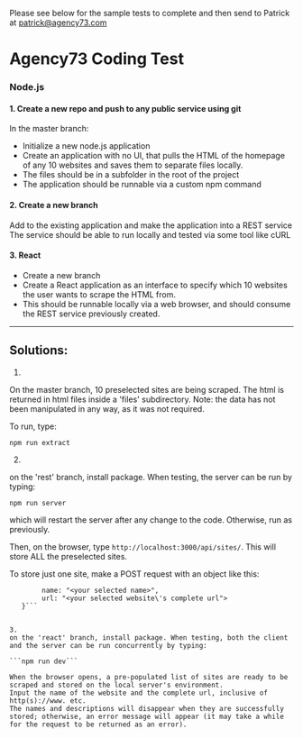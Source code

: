 Please see below for the sample tests to complete and then send to Patrick at patrick@agency73.com

# Agency73 Coding Test

### Node.js

#### 1. Create a new repo and push to any public service using git

In the master branch:

* Initialize a new node.js application
* Create an application with no UI, that pulls the HTML of the homepage of any 10 websites and saves them to separate files locally.
* The files should be in a subfolder in the root of the project 
* The application should be runnable via a custom npm command

#### 2. Create a new branch

Add to the existing application and make the application into a REST service
The service should be able to run locally and tested via some tool like cURL

#### 3. React

* Create a new branch
* Create a React application as an interface to specify which 10 websites the user wants to scrape the HTML from.
* This should be runnable locally via a web browser, and should consume the REST service previously created.

---

## Solutions:

1. 
On the master branch, 10 preselected sites are being scraped. The html is returned in html files inside a 'files' subdirectory. Note: the data has not been manipulated in any way, as it was not required.

To run, type: 

```npm run extract```

2. 
on the 'rest' branch, install package. When testing, the server can be run by typing:

```npm run server```

which will restart the server after any change to the code.
Otherwise, run as previously.

Then, on the browser, type ```http://localhost:3000/api/sites/```.
This will store ALL the preselected sites. 

To store just one site, make a POST request with an object like this:
```{ 
        name: "<your selected name>",
        url: "<your selected website\'s complete url">
   }```


3.
on the 'react' branch, install package. When testing, both the client and the server can be run concurrently by typing:

```npm run dev```

When the browser opens, a pre-populated list of sites are ready to be scraped and stored on the local server's environment.
Input the name of the website and the complete url, inclusive of http(s)://www. etc.
The names and descriptions will disappear when they are successfully stored; otherwise, an error message will appear (it may take a while for the request to be returned as an error).
